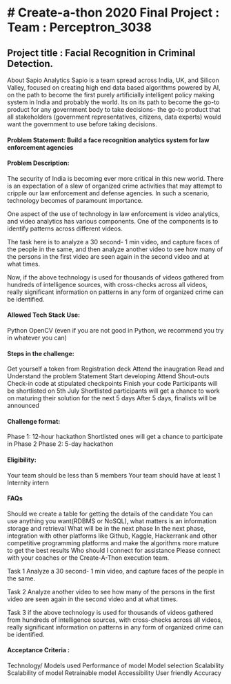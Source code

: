 <h1># Create-a-thon 2020 Final Project : Team : Perceptron_3038</h1>

<h2>Project title : Facial Recognition in Criminal Detection. </h2>

About Sapio Analytics
Sapio is a team spread across India, UK, and Silicon Valley, focused on creating high end data based algorithms powered by AI, on the path to become the first purely artificially intelligent policy making system in India and probably the world. Its on its path to become the go-to product for any government body to take decisions- the go-to product that all stakeholders (government representatives, citizens, data experts) would want the government to use before taking decisions.

<h4>Problem Statement: Build a face recognition analytics system for law enforcement agencies </h4>

<h4>Problem Description: </h4>
The security of India is becoming ever more critical in this new world. There is an expectation of a slew of organized crime activities that may attempt to cripple our law enforcement and defense agencies. In such a scenario, technology becomes of paramount importance.

One aspect of the use of technology in law enforcement is video analytics, and video analytics has various components. One of the components is to identify patterns across different videos.

The task here is to analyze a 30 second- 1 min video, and capture faces of the people in the same, and then analyze another video to see how many of the persons in the first video are seen again in the second video and at what times.

Now, if the above technology is used for thousands of videos gathered from hundreds of intelligence sources, with cross-checks across all videos, really significant information on patterns in any form of organized crime can be identified.

<h4>Allowed Tech Stack Use: </h4> 
Python OpenCV (even if you are not good in Python, we recommend you try in whatever you can)

<h4>Steps in the challenge:</h4>
Get yourself a token from Registration deck
Attend the inaugration
Read and Understand the problem Statement
Start developing
Attend Shout-outs
Check-in code at stipulated checkpoints
Finish your code
Participants will be shortlisted on 5th July
Shortlisted participants will get a chance to work on maturing their solution for the next 5 days
After 5 days, finalists will be announced

<h4>Challenge format: </h4>
Phase 1: 12-hour hackathon
Shortlisted ones will get a chance to participate in Phase 2
Phase 2: 5-day hackathon

<h4>Eligibility:</h4>
Your team should be less than 5 members
Your team should have at least 1 Internity intern

<h4>FAQs</h4>
Should we create a table for getting the details of the candidate
You can use anything you want(RDBMS or NoSQL), what matters is an information storage and retrieval
What will be in the next phase
In the next phase, integration with other platforms like Github, Kaggle, Hackerrank and other competitive programming platforms and make the algorithms more mature to get the best results
Who should I connect for assistance
Please connect with your coaches or the Create-A-Thon execution team.

Task 1
Analyze a 30 second- 1 min video, and capture faces of the people in the same.

Task 2
Analyze another video to see how many of the persons in the first video are seen again in the second video and at what times.

Task 3
if the above technology is used for thousands of videos gathered from hundreds of intelligence sources, with cross-checks across all videos, really significant information on patterns in any form of organized crime can be identified.

<h4>Acceptance Criteria : </h4>

Technology/ Models used 
Performance of model
Model selection 
Scalability 
Scalability of model
Retrainable model
Accessibility 
User friendly 
Accuracy 


